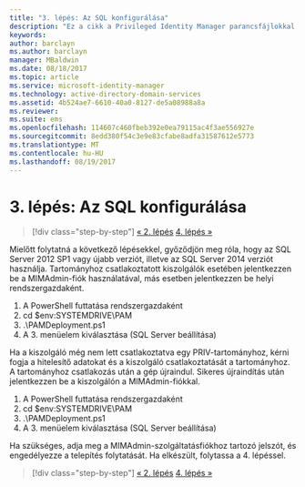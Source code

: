 ```yaml
---
title: "3. lépés: Az SQL konfigurálása"
description: "Ez a cikk a Privileged Identity Manager parancsfájlokkal történő konfigurálást ismertető sorozat 3. tagja, amely az SQL Server konfigurálásának lépéseit írja le."
keywords: 
author: barclayn
ms.author: barclayn
manager: MBaldwin
ms.date: 08/18/2017
ms.topic: article
ms.service: microsoft-identity-manager
ms.technology: active-directory-domain-services
ms.assetid: 4b524ae7-6610-40a0-8127-de5a08988a8a
ms.reviewer: 
ms.suite: ems
ms.openlocfilehash: 114607c460fbeb392e0ea79115ac4f3ae556927e
ms.sourcegitcommit: 8edd380f54c3e9e83cfabe8adfa31587612e5773
ms.translationtype: MT
ms.contentlocale: hu-HU
ms.lasthandoff: 08/19/2017
---
```

# <a name="step-3-configuring-sql"></a>3. lépés: Az SQL konfigurálása

>[!div class="step-by-step"]
[« 2. lépés](sp1-step2-configuring-corp-domain.md)
[4. lépés »](sp1-step4-configuring-sharepoint.md)

Mielőtt folytatná a következő lépésekkel, győződjön meg róla, hogy az SQL Server 2012 SP1 vagy újabb verziót, illetve az SQL Server 2014 verziót használja. Tartományhoz csatlakoztatott kiszolgálók esetében jelentkezzen be a MIMAdmin-fiók használatával, más esetben jelentkezzen be helyi rendszergazdaként.
1. A PowerShell futtatása rendszergazdaként
2. cd $env:SYSTEMDRIVE\PAM
3. .\PAMDeployment.ps1
4. A 3. menüelem kiválasztása (SQL Server beállítása)

  Ha a kiszolgáló még nem lett csatlakoztatva egy PRIV-tartományhoz, kérni fogja a hitelesítő adatokat és a kiszolgáló csatlakoztatását a tartományhoz.
  A tartományhoz csatlakozás után a gép újraindul. Sikeres újraindítás után jelentkezzen be a kiszolgálón a MIMAdmin-fiókkal.

1. A PowerShell futtatása rendszergazdaként
2. cd $env:SYSTEMDRIVE\PAM
3. .\PAMDeployment.ps1
4. A 3. menüelem kiválasztása (SQL Server beállítása)

Ha szükséges, adja meg a MIMAdmin-szolgáltatásfiókhoz tartozó jelszót, és engedélyezze a telepítés folytatását. Ha elkészült, folytassa a 4. lépéssel.

>[!div class="step-by-step"]
[« 2. lépés](sp1-step2-configuring-corp-domain.md)
[4. lépés »](sp1-step4-configuring-sharepoint.md)
